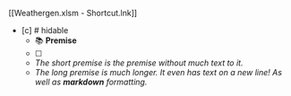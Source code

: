[[Weathergen.xlsm - Shortcut.lnk]]

- [c] # hidable
  - 📚 **Premise**
  - [ ] 
  - <i>The short premise is the premise without much text to it.</i>
  - <i>The long premise is much longer.
It even has text on a new line!
As well as **markdown** formatting.</i>
